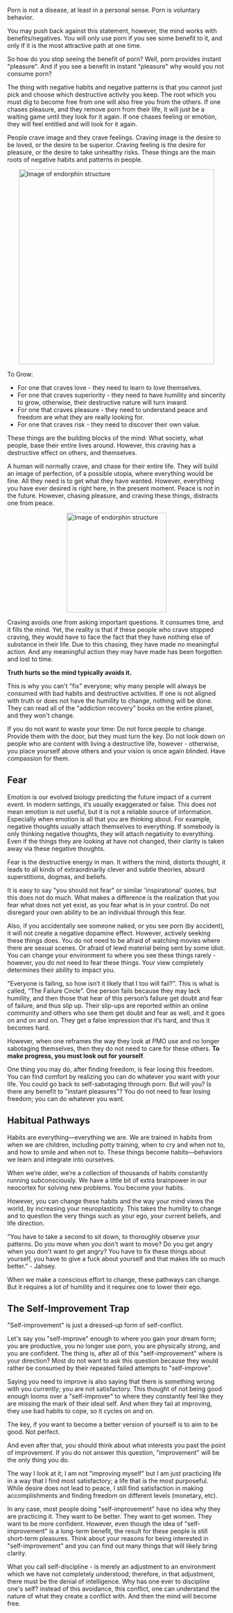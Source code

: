 Porn is not a disease, at least in a personal sense. Porn is voluntary behavior.

You may push back against this statement, however, the mind works with benefits/negatives. You will only use porn if you see some benefit to it, and only if it is the most attractive path at one time.

So how do you stop seeing the benefit of porn? Well, porn provides instant "pleasure". And if you see a benefit in instant "pleasure" why would you not consume porn?

The thing with negative habits and negative patterns is that you cannot just pick and choose which destructive activity you keep. The root which you must dig to become free from one will also free you from the others. If one chases pleasure, and they remove porn from their life, it will just be a waiting game until they look for it again. If one chases feeling or emotion, they will feel entitled and will look for it again.

People crave image and they crave feelings. Craving image is the desire to be loved, or the desire to be superior. Craving feeling is the desire for pleasure, or the desire to take unhealthy risks. These things are the main roots of negative habits and patterns in people.

<div style="display:flex; justify-content:center; margin-top:10px;margin-bottom:10px;" title="Source: Heroin Hive (book)"><img alt="Image of endorphin structure" src="http://localhost:8080/md_images/neurosis.png" height="450px"></div>

To Grow:

- For one that craves love - they need to learn to love themselves.
- For one that craves superiority - they need to have humility and sincerity to grow, otherwise, their destructive nature will turn inward.
- For one that craves pleasure - they need to understand peace and freedom are what they are really looking for.
- For one that craves risk - they need to discover their own value.

These things are the building blocks of the mind: What society, what people, base their entire lives around. However, this craving has a destructive effect on others, and themselves.

A human will normally crave, and chase for their entire life. They will build an image of perfection, of a possible utopia, where everything would be fine. All they need is to get what they have wanted. However, everything you have ever desired is right here, in the present moment. Peace is not in the future. However, chasing pleasure, and craving these things, distracts one from peace.

<div style="display:flex; justify-content:center; margin-top:10px;margin-bottom:10px;" title="Source: Heroin Hive (book)"><img alt="Image of endorphin structure" src="http://localhost:8080/md_images/void.png" height="230px"></div>

Craving avoids one from asking important questions. It consumes time, and it fills the mind. Yet, the reality is that if these people who crave stopped craving, they would have to face the fact that they have nothing else of substance in their life. Due to this chasing, they have made no meaningful action. And any meaningful action they may have made has been forgotten and lost to time.

**Truth hurts so the mind typically avoids it.**

This is why you can't "fix" everyone; why many people will always be consumed with bad habits and destructive activities. If one is not aligned with truth or does not have the humility to change, nothing will be done. They can read all of the "addiction recovery" books on the entire planet, and they won't change.

If you do not want to waste your time: Do not force people to change. Provide them with the door, but they must turn the key. Do not look down on people who are content with living a destructive life, however - otherwise, you place yourself above others and your vision is once again blinded. Have compassion for them.

## Fear

Emotion is our evolved biology predicting the future impact of a current event. In modern settings, it’s usually exaggerated or false. This does not mean emotion is not useful, but it is not a reliable source of information. Especially when emotion is all that you are thinking about. For example, negative thoughts usually attach themselves to everything. If somebody is only thinking negative thoughts, they will attach negativity to everything. Even if the things they are looking at have not changed, their clarity is taken away via these negative thoughts.

Fear is the destructive energy in man. It withers the mind, distorts thought, it leads to all kinds of extraordinarily clever and subtle theories, absurd superstitions, dogmas, and beliefs.

It is easy to say "you should not fear" or similar 'inspirational' quotes, but this does not do much. What makes a difference is the realization that you fear what does not yet exist, as you fear what is in your control. Do not disregard your own ability to be an individual through this fear.

Also, if you accidentally see someone naked, or you see porn (by accident), it will not create a negative dopamine effect. However, actively seeking these things does. You do not need to be afraid of watching movies where there are sexual scenes. Or afraid of lewd material being sent by some idiot. You can change your environment to where you see these things rarely - however, you do not need to fear these things. Your view completely determines their ability to impact you.

"Everyone is failing, so how isn’t it likely that I too will fail?". This is what is called, “The Failure Circle”. One person fails because they may lack humility, and then those that hear of this person’s failure get doubt and fear of failure, and thus slip up. Their slip-ups are reported within an online community and others who see them get doubt and fear as well, and it goes on and on and on. They get a false impression that it’s hard, and thus it becomes hard.

However, when one reframes the way they look at PMO use and no longer sabotaging themselves, then they do not need to care for these others. **To make progress, you must look out for yourself**. 

One thing you may do, after finding freedom, is fear losing this freedom. You can find comfort by realizing you can do whatever you want with your life. You could go back to self-sabotaging through porn. But will you? Is there any benefit to "instant pleasures"? You do not need to fear losing freedom; you can do whatever you want.

## Habitual Pathways

Habits are everything—everything we are. We are trained in habits from when we are children, including potty training, when to cry and when not to, and how to smile and when not to. These things become habits—behaviors we learn and integrate into ourselves. 

When we’re older, we’re a collection of thousands of habits constantly running subconsciously. We have a little bit of extra brainpower in our neocortex for solving new problems. You become your habits.

However, you can change these habits and the way your mind views the world, by increasing your neuroplasticity. This takes the humility to change and to question the very things such as your ego, your current beliefs, and life direction.

"You have to take a second to sit down, to thoroughly observe your patterns. Do you move when you don't want to move? Do you get angry when you don't want to get angry? You have to fix these things about yourself, you have to give a fuck about yourself and that makes life so much better." - Jahsey.

When we make a conscious effort to change, these pathways can change. But it requires a lot of humility and it requires one to lower their ego.

## The Self-Improvement Trap

"Self-improvement" is just a dressed-up form of self-conflict.

Let's say you "self-improve" enough to where you gain your dream form; you are productive, you no longer use porn, you are physically strong, and you are confident. The thing is, after all of this "self-improvement" where is your direction? Most do not want to ask this question because they would rather be consumed by their repeated failed attempts to "self-improve".

Saying you need to improve is also saying that there is something wrong with you currently; you are not satisfactory. This thought of not being good enough looms over a "self-improver" to where they constantly feel like they are missing the mark of their ideal self. And when they fail at improving, they use bad habits to cope, so it cycles on and on.

The key, if you want to become a better version of yourself is to aim to be good. Not perfect.

And even after that, you should think about what interests you past the point of improvement. If you do not answer this question, "improvement" will be the only thing you do.

The way I look at it; I am not "improving myself" but I am just practicing life in a way that I find most satisfactory; a life that is the most purposeful. While desire does not lead to peace, I still find satisfaction in making accomplishments and finding freedom on different levels (monetary, etc).

In any case, most people doing "self-improvement" have no idea why they are practicing it. They want to be better. They want to get women. They want to be more confident. However, even though the idea of "self-improvement" is a long-term benefit, the result for these people is still short-term pleasures. Think about your reasons for being interested in "self-improvement" and you can find out many things that will likely bring clarity.

What you call self-discipline - is merely an adjustment to an environment which we have not completely understood; therefore, in that adjustment, there must be the denial of intelligence. Why has one ever to discipline one's self? instead of this avoidance, this conflict, one can understand the nature of what they create a conflict with. And then the mind will become free.